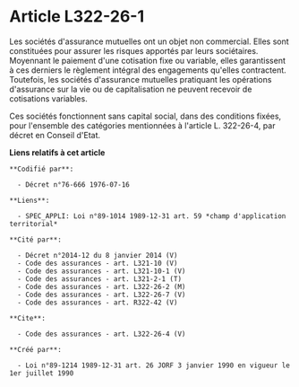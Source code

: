 # Article L322-26-1

Les sociétés d'assurance mutuelles ont un objet non commercial. Elles sont constituées pour assurer les risques apportés par
leurs sociétaires. Moyennant le paiement d'une cotisation fixe ou variable, elles garantissent à ces derniers le règlement
intégral des engagements qu'elles contractent. Toutefois, les sociétés d'assurance mutuelles pratiquant les opérations
d'assurance sur la vie ou de capitalisation ne peuvent recevoir de cotisations variables.

Ces sociétés fonctionnent sans capital social, dans des conditions fixées, pour l'ensemble des catégories mentionnées à
l'article L. 322-26-4, par décret en Conseil d'Etat.

**Liens relatifs à cet article**

	**Codifié par**:

	  - Décret n°76-666 1976-07-16

	**Liens**:

	  - SPEC_APPLI: Loi n°89-1014 1989-12-31 art. 59 *champ d'application territorial*

	**Cité par**:

	  - Décret n°2014-12 du 8 janvier 2014 (V)
	  - Code des assurances - art. L321-10 (V)
	  - Code des assurances - art. L321-10-1 (V)
	  - Code des assurances - art. L321-2-1 (T)
	  - Code des assurances - art. L322-26-2 (M)
	  - Code des assurances - art. L322-26-7 (V)
	  - Code des assurances - art. R322-42 (V)

	**Cite**:

	  - Code des assurances - art. L322-26-4 (V)

	**Créé par**:

	  - Loi n°89-1214 1989-12-31 art. 26 JORF 3 janvier 1990 en vigueur le 1er juillet 1990
